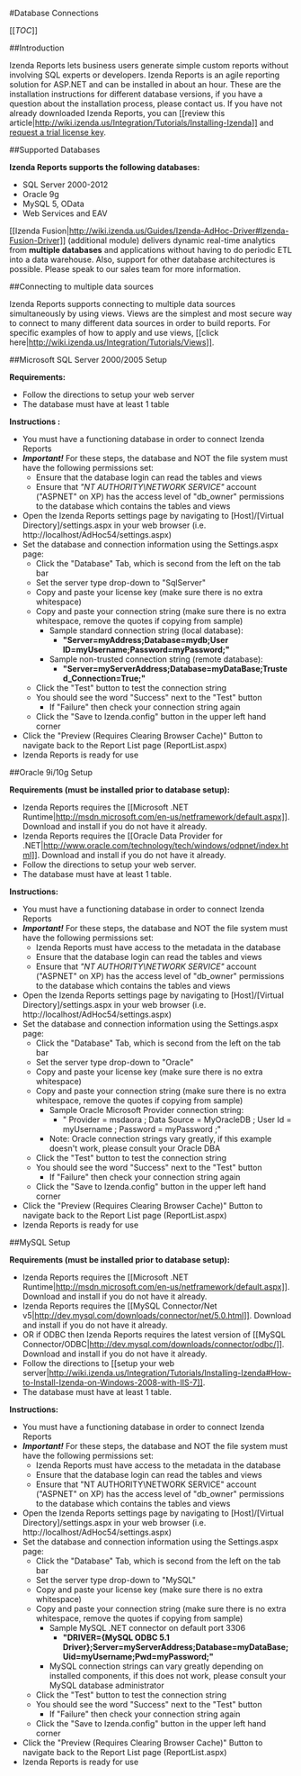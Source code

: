 #Database Connections

[[_TOC_]]

##Introduction

Izenda Reports lets business users generate simple custom reports without involving SQL experts or developers. Izenda Reports is an agile reporting solution for ASP.NET and can be installed in about an hour. These are the installation instructions for different database versions, if you have a question about the installation process, please contact us. If you have not already downloaded Izenda Reports, you can [[review this article|http://wiki.izenda.us/Integration/Tutorials/Installing-Izenda]] and [request a trial license key](mailto:sales@izenda.com).

##Supported Databases

**Izenda Reports supports the following databases:**

* SQL Server 2000-2012
* Oracle 9g
* MySQL 5, OData
* Web Services and EAV

[[Izenda Fusion|http://wiki.izenda.us/Guides/Izenda-AdHoc-Driver#Izenda-Fusion-Driver]] (additional module) delivers dynamic real-time analytics from **multiple databases** and applications without having to do periodic ETL into a data warehouse. Also, support for other database architectures is possible. Please speak to our sales team for more information.

##Connecting to multiple data sources

Izenda Reports supports connecting to multiple data sources simultaneously by using views. Views are the simplest and most secure way to connect to many different data sources in order to build reports. For specific examples of how to apply and use views, [[click here|http://wiki.izenda.us/Integration/Tutorials/Views]].

##Microsoft SQL Server 2000/2005 Setup

**Requirements:**

* Follow the directions to setup your web server
* The database must have at least 1 table

**Instructions :**

* You must have a functioning database in order to connect Izenda Reports
* _**Important!**_ For these steps, the database and NOT the file system must have the following permissions set:
  * Ensure that the database login can read the tables and views
  * Ensure that _"NT AUTHORITY\NETWORK SERVICE"_ account ("ASPNET" on XP) has the access level of "db_owner" permissions to the database which contains the tables and views
* Open the Izenda Reports settings page by navigating to [Host]/[Virtual Directory]/settings.aspx in your web browser (i.e. http://localhost/AdHoc54/settings.aspx)
* Set the database and connection information using the Settings.aspx page:
  * Click the "Database" Tab, which is second from the left on the tab bar
  * Set the server type drop-down to "SqlServer"
  * Copy and paste your license key (make sure there is no extra whitespace)
  * Copy and paste your connection string (make sure there is no extra whitespace, remove the quotes if copying from sample)
    * Sample standard connection string (local database):
      * **"Server=myAddress;Database=mydb;User ID=myUsername;Password=myPassword;"**
    * Sample non-trusted connection string (remote database):
      * **"Server=myServerAddress;Database=myDataBase;Trusted_Connection=True;"**
  * Click the "Test" button to test the connection string
  * You should see the word "Success" next to the "Test" button
    * If "Failure" then check your connection string again
  * Click the "Save to Izenda.config" button in the upper left hand corner
* Click the "Preview (Requires Clearing Browser Cache)" Button to navigate back to the Report List page (ReportList.aspx)
* Izenda Reports is ready for use

##Oracle 9i/10g Setup

**Requirements (must be installed prior to database setup):**

* Izenda Reports requires the [[Microsoft .NET Runtime|http://msdn.microsoft.com/en-us/netframework/default.aspx]]. Download and install if you do not have it already.
* Izenda Reports requires the [[Oracle Data Provider for .NET|http://www.oracle.com/technology/tech/windows/odpnet/index.html]]. Download and install if you do not have it already.
* Follow the directions to setup your web server.
* The database must have at least 1 table.

**Instructions:**

* You must have a functioning database in order to connect Izenda Reports
* _**Important!**_ For these steps, the database and NOT the file system must have the following permissions set:
  * Izenda Reports must have access to the metadata in the database
  * Ensure that the database login can read the tables and views
  * Ensure that _"NT AUTHORITY\NETWORK SERVICE"_ account ("ASPNET" on XP) has the access level of "db_owner" permissions to the database which contains the tables and views
* Open the Izenda Reports settings page by navigating to [Host]/[Virtual Directory]/settings.aspx in your web browser (i.e. http://localhost/AdHoc54/settings.aspx)
* Set the database and connection information using the Settings.aspx page:
  * Click the "Database" Tab, which is second from the left on the tab bar
  * Set the server type drop-down to "Oracle"
  * Copy and paste your license key (make sure there is no extra whitespace)
  * Copy and paste your connection string (make sure there is no extra whitespace, remove the quotes if copying from sample)
    * Sample Oracle Microsoft Provider connection string:
      * " Provider = msdaora ; Data Source = MyOracleDB ; User Id = myUsername ; Password = myPassword ;"
    * Note: Oracle connection strings vary greatly, if this example doesn't work, please consult your Oracle DBA
  * Click the "Test" button to test the connection string
  * You should see the word "Success" next to the "Test" button
    * If "Failure" then check your connection string again
  * Click the "Save to Izenda.config" button in the upper left hand corner
* Click the "Preview (Requires Clearing Browser Cache)" Button to navigate back to the Report List page (ReportList.aspx)
* Izenda Reports is ready for use

##MySQL Setup

**Requirements (must be installed prior to database setup):**

* Izenda Reports requires the [[Microsoft .NET Runtime|http://msdn.microsoft.com/en-us/netframework/default.aspx]]. Download and install if you do not have it already.
* Izenda Reports requires the [[MySQL Connector/Net v5|http://dev.mysql.com/downloads/connector/net/5.0.html]]. Download and install if you do not have it already.
* OR if ODBC then Izenda Reports requires the latest version of [[MySQL Connector/ODBC|http://dev.mysql.com/downloads/connector/odbc/]]. Download and install if you do not have it already.
* Follow the directions to [[setup your web server|http://wiki.izenda.us/Integration/Tutorials/Installing-Izenda#How-to-Install-Izenda-on-Windows-2008-with-IIS-7]].
* The database must have at least 1 table.

**Instructions:**

* You must have a functioning database in order to connect Izenda Reports
* _**Important!**_ For these steps, the database and NOT the file system must have the following permissions set:
  * Izenda Reports must have access to the metadata in the database
  * Ensure that the database login can read the tables and views
  * Ensure that "NT AUTHORITY\NETWORK SERVICE" account ("ASPNET" on XP) has the access level of "db_owner" permissions to the database which contains the tables and views
* Open the Izenda Reports settings page by navigating to [Host]/[Virtual Directory]/settings.aspx in your web browser (i.e. http://localhost/AdHoc54/settings.aspx)
* Set the database and connection information using the Settings.aspx page:
  * Click the "Database" Tab, which is second from the left on the tab bar
  * Set the server type drop-down to "MySQL"
  * Copy and paste your license key (make sure there is no extra whitespace)
  * Copy and paste your connection string (make sure there is no extra whitespace, remove the quotes if copying from sample)
    * Sample MySQL .NET connector on default port 3306
      * **"DRIVER={MySQL ODBC 5.1 Driver};Server=myServerAddress;Database=myDataBase;Uid=myUsername;Pwd=myPassword;"**
    * MySQL connection strings can vary greatly depending on installed components, if this does not work, please consult your MySQL database administrator
  * Click the "Test" button to test the connection string
  * You should see the word "Success" next to the "Test" button
    * If "Failure" then check your connection string again
  * Click the "Save to Izenda.config" button in the upper left hand corner
* Click the "Preview (Requires Clearing Browser Cache)" Button to navigate back to the Report List page (ReportList.aspx)
* Izenda Reports is ready for use